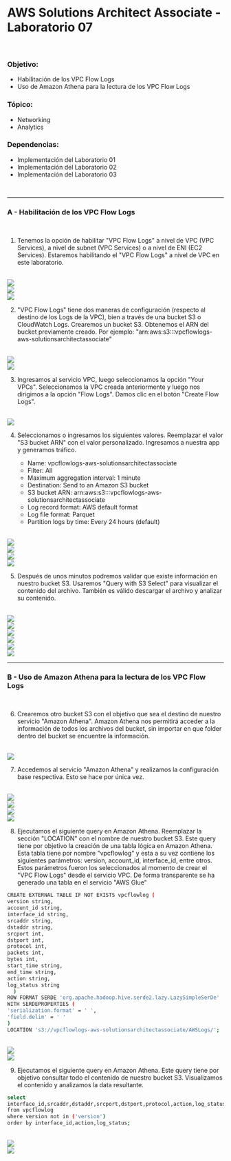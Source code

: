 # AWS Solutions Architect Associate - Laboratorio 07

<br>

### Objetivo: 
* Habilitación de los VPC Flow Logs
* Uso de Amazon Athena para la lectura de los VPC Flow Logs

### Tópico:
* Networking
* Analytics

### Dependencias:
* Implementación del Laboratorio 01
* Implementación del Laboratorio 02
* Implementación del Laboratorio 03

<br>

---

### A - Habilitación de los VPC Flow Logs


<br>

1. Tenemos la opción de habilitar "VPC Flow Logs" a nivel de VPC (VPC Services), a nivel de subnet (VPC Services) o a nivel de ENI (EC2 Services). Estaremos habilitando el "VPC Flow Logs" a nivel de VPC en este laboratorio.

<br>

<img src="images/Lab07_01.jpg">

<br>

<img src="images/Lab07_02.jpg">

<br>

<img src="images/Lab07_03.jpg">

<br>


2. "VPC Flow Logs" tiene dos maneras de configuración (respecto al destino de los Logs de la VPC), bien a través de una bucket S3 o CloudWatch Logs. Crearemos un bucket S3. Obtenemos el ARN del bucket previamente creado. Por ejemplo: "arn:aws:s3:::vpcflowlogs-aws-solutionsarchitectassociate"
  

<br>

<img src="images/Lab07_05.jpg">

<br>

<img src="images/Lab07_06.jpg">

<br>

3. Ingresamos al servicio VPC, luego seleccionamos la opción "Your VPCs". Seleccionamos la VPC creada anteriormente y luego nos dirigimos a la opción "Flow Logs". Damos clic en el botón "Create Flow Logs".

<br>

<img src="images/Lab07_04.jpg">

<br>

4. Seleccionamos o ingresamos los siguientes valores. Reemplazar el valor "S3 bucket ARN" con el valor personalizado. Ingresamos a nuestra app y generamos tráfico.

    * Name: vpcflowlogs-aws-solutionsarchitectassociate
    * Filter: All
    * Maximum aggregation interval: 1 minute
    * Destination: Send to an Amazon S3 bucket
    * S3 bucket ARN: arn:aws:s3:::vpcflowlogs-aws-solutionsarchitectassociate
    * Log record format: AWS default format
    * Log file format: Parquet
    * Partition logs by time: Every 24 hours (default)


<br>

<img src="images/Lab07_07.jpg">

<br>

<img src="images/Lab07_08.jpg">

<br>

<img src="images/Lab07_09.jpg">

<br>


<img src="images/Lab07_10.jpg">

<br>


5. Después de unos minutos podremos validar que existe información en nuestro bucket S3. Usaremos "Query with S3 Select" para visualizar el contenido del archivo. También es válido descargar el archivo y analizar su contenido.


<br>

<img src="images/Lab07_11.jpg">

<br>

<img src="images/Lab07_12.jpg">

<br>

<img src="images/Lab07_13.jpg">

<br>

<img src="images/Lab07_14.jpg">

<br>

<img src="images/Lab07_15.jpg">

<br>

<img src="images/Lab07_23.jpg">

<br>

---

### B - Uso de Amazon Athena para la lectura de los VPC Flow Logs

<br>

6. Crearemos otro bucket S3 con el objetivo que sea el destino de nuestro servicio "Amazon Athena". Amazon Athena nos permitirá acceder a la información de todos los archivos del bucket, sin importar en que folder dentro del bucket se encuentre la información.

<br>

<img src="images/Lab07_19.jpg">

<br>

7. Accedemos al servicio "Amazon Athena" y realizamos la configuración base respectiva. Esto se hace por única vez.

<br>

<img src="images/Lab07_16.jpg">

<br>

<img src="images/Lab07_17.jpg">

<br>

<img src="images/Lab07_18.jpg">

<br>

<img src="images/Lab07_20.jpg">

<br>

8. Ejecutamos el siguiente query en Amazon Athena. Reemplazar la sección "LOCATION" con el nombre de nuestro bucket S3. Este query tiene por objetivo la creación de una tabla lógica en Amazon Athena. Esta tabla tiene por nombre "vpcflowlog" y esta a su vez contiene los siguientes parámetros: version, account_id, interface_id, entre otros. Estos parámetros fueron los seleccionados al momento de crear el "VPC Flow Logs" desde el servicio VPC. De forma transparente se ha generado una tabla en el servicio "AWS Glue"


```bash
CREATE EXTERNAL TABLE IF NOT EXISTS vpcflowlog (
version string, 
account_id string, 
interface_id string, 
srcaddr string, 
dstaddr string, 
srcport int,
dstport int,
protocol int,
packets int,
bytes int,
start_time string,
end_time string,
action string,
log_status string 
  ) 
ROW FORMAT SERDE 'org.apache.hadoop.hive.serde2.lazy.LazySimpleSerDe'
WITH SERDEPROPERTIES (
'serialization.format' = ' ',
'field.delim' = ' '
)
LOCATION 's3://vpcflowlogs-aws-solutionsarchitectassociate/AWSLogs/';

```

<br>

<img src="images/Lab07_21.jpg">

<br>

<img src="images/Lab07_22.jpg">

<br>

9. Ejecutamos el siguiente query en Amazon Athena. Este query tiene por objetivo consultar todo el contenido de nuestro bucket S3. Visualizamos el contenido y analizamos la data resultante.

```bash
select
interface_id,srcaddr,dstaddr,srcport,dstport,protocol,action,log_status
from vpcflowlog 
where version not in ('version') 
order by interface_id,action,log_status;
```

<br>

<img src="images/Lab07_24.jpg">

<br>

<img src="images/Lab07_25.jpg">

<br>